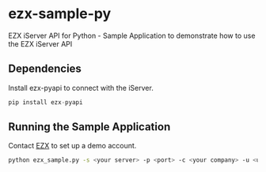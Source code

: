 # ezx-sample-py
EZX iServer API for Python - Sample Application to demonstrate how to use the EZX iServer API


## Dependencies
Install ezx-pyapi to connect with the iServer.

```python
pip install ezx-pyapi
```

## Running the Sample Application
Contact [EZX](http://www.ezxinc.com/) to set up a demo account.

```bash
python ezx_sample.py -s <your server> -p <port> -c <your company> -u <user> -pw <password>  
```
